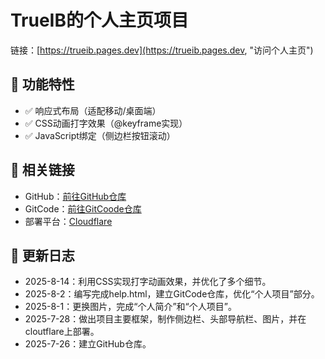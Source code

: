 # TrueIB的个人主页项目
链接：[https://trueib.pages.dev](https://trueib.pages.dev, "访问个人主页")
 
## 🌟 功能特性
- ✅ 响应式布局（适配移动/桌面端）
- ✅ CSS动画打字效果（@keyframe实现）
- ✅ JavaScript绑定（侧边栏按钮滚动）
 
## 🚀 相关链接
- GitHub：[前往GitHub仓库](https://github.com/True2012/true2012.pages.dev, "前往GitHub仓库")
- GitCode：[前往GitCoode仓库](https://gitcode.com/2401_82923566/true2012.pages.dev, "前往GitCode仓库")
- 部署平台：[Cloudflare](https://pages.cloudflare.com, "前往Cloudflare")

## 📄 更新日志
- 2025-8-14：利用CSS实现打字动画效果，并优化了多个细节。
- 2025-8-2：编写完成help.html，建立GitCode仓库，优化“个人项目”部分。
- 2025-8-1：更换图片，完成“个人简介”和“个人项目”。
- 2025-7-28：做出项目主要框架，制作侧边栏、头部导航栏、图片，并在 cloutflare上部署。
- 2025-7-26：建立GitHub仓库。



